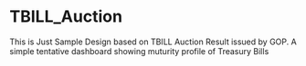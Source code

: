 # TBILL_Auction
This is Just Sample Design based on TBILL Auction Result issued by GOP.
A simple tentative dashboard showing muturity profile of Treasury Bills
